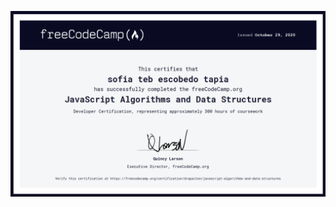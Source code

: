 [![alt text](certificate.png)](https://www.freecodecamp.org/certification/drapaiton/javascript-algorithms-and-data-structures)
